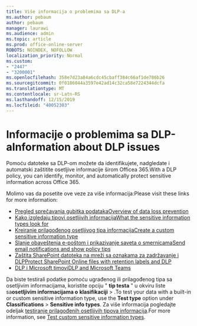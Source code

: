 ```yaml
---
title: Više informacija o problemima sa DLP-a
ms.author: pebaum
author: pebaum
manager: laurawi
ms.audience: admin
ms.topic: article
ms.prod: office-online-server
ROBOTS: NOINDEX, NOFOLLOW
localization_priority: Normal
ms.custom:
- "2447"
- "3200001"
ms.openlocfilehash: 358e7d23a84a6cdc45cbaff384c66af1de786b26
ms.sourcegitcommit: 0f0186044a3597e42ad14c32ca58e7224344dcfa
ms.translationtype: MT
ms.contentlocale: sr-Latn-RS
ms.lasthandoff: 12/15/2019
ms.locfileid: "40052303"
---
```

# <a name="information-about-dlp-issues"></a><span data-ttu-id="1585b-102">Informacije o problemima sa DLP-a</span><span class="sxs-lookup"><span data-stu-id="1585b-102">Information about DLP issues</span></span>

<span data-ttu-id="1585b-103">Pomoću datoteke sa DLP-om možete da identifikujete, nadgledate i automatski zaštitite osetljive informacije širom Officea 365.</span><span class="sxs-lookup"><span data-stu-id="1585b-103">With a DLP policy, you can identify, monitor, and automatically protect sensitive information across Office 365.</span></span>

<span data-ttu-id="1585b-104">Molimo vas da posetite ove veze za više informacija:</span><span class="sxs-lookup"><span data-stu-id="1585b-104">Please visit these links for more information:</span></span>

- [<span data-ttu-id="1585b-105">Pregled sprečavanja gubitka podataka</span><span class="sxs-lookup"><span data-stu-id="1585b-105">Overview of data loss prevention</span></span>](https://docs.microsoft.com/office365/securitycompliance/data-loss-prevention-policies)
- [<span data-ttu-id="1585b-106">Kako izgledaju tipovi osetljivih informacija</span><span class="sxs-lookup"><span data-stu-id="1585b-106">What the sensitive information types look for</span></span>](https://docs.microsoft.com/office365/securitycompliance/what-the-sensitive-information-types-look-for)
- [<span data-ttu-id="1585b-107">Kreiranje prilagođenog osetljivog tipa informacija</span><span class="sxs-lookup"><span data-stu-id="1585b-107">Create a custom sensitive information type</span></span>](https://docs.microsoft.com/office365/securitycompliance/create-a-custom-sensitive-information-type)
- [<span data-ttu-id="1585b-108">Slanje obaveštenja e-poštom i prikazivanje saveta o smernicama</span><span class="sxs-lookup"><span data-stu-id="1585b-108">Send email notifications and show policy tips</span></span>](https://docs.microsoft.com/office365/securitycompliance/use-notifications-and-policy-tips)
- [<span data-ttu-id="1585b-109">Zaštita SharePoint datoteka na mreži sa oznakama za zadržavanje i DLP</span><span class="sxs-lookup"><span data-stu-id="1585b-109">Protect SharePoint Online files with retention labels and DLP</span></span>](https://docs.microsoft.com/office365/securitycompliance/protect-sharepoint-online-files-with-office-365-labels-and-dlp)
- [<span data-ttu-id="1585b-110">DLP i Microsoft timovi</span><span class="sxs-lookup"><span data-stu-id="1585b-110">DLP and Microsoft Teams</span></span>](https://docs.microsoft.com/office365/securitycompliance/dlp-microsoft-teams)

<span data-ttu-id="1585b-111">Da biste testirali podatke pomoću ugrađenog ili prilagođenog tipa sa osetljivim informacijama, koristite opciju " **tip testa** " u okviru liste sa**osetljivim informacijama o** **klasifikaciji** > .</span><span class="sxs-lookup"><span data-stu-id="1585b-111">To test your data with a built-in or custom sensitive information type, use the **Test type** option under **Classifications** > **Sensitive info types**.</span></span> <span data-ttu-id="1585b-112">Za više informacija pogledajte odeljak [testiranje prilagođenih osetljivih tipova informacija](https://docs.microsoft.com/office365/securitycompliance/create-a-custom-sensitive-information-type#test-custom-sensitive-information-types-in-the-security--compliance-center).</span><span class="sxs-lookup"><span data-stu-id="1585b-112">For more information, see [Test custom sensitive information types](https://docs.microsoft.com/office365/securitycompliance/create-a-custom-sensitive-information-type#test-custom-sensitive-information-types-in-the-security--compliance-center).</span></span>